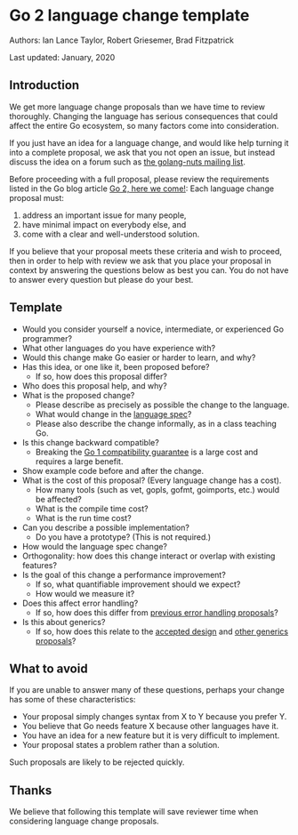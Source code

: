 # Go 2 language change template

Authors: Ian Lance Taylor, Robert Griesemer, Brad Fitzpatrick

Last updated: January, 2020

## Introduction

We get more language change proposals than we have time to review
thoroughly.
Changing the language has serious consequences that could affect the
entire Go ecosystem, so many factors come into consideration.

If you just have an idea for a language change, and would like help
turning it into a complete proposal, we ask that you not open an
issue, but instead discuss the idea on a forum such as [the
golang-nuts mailing
list](https://groups.google.com/forum/#!forum/golang-nuts).

Before proceeding with a full proposal, please review the requirements
listed in the Go blog article [Go 2, here we
come!](https://blog.golang.org/go2-here-we-come): Each language change
proposal must:

1. address an important issue for many people,
1. have minimal impact on everybody else, and
1. come with a clear and well-understood solution.

If you believe that your proposal meets these criteria and wish to
proceed, then in order to help with review we ask that you place your
proposal in context by answering the questions below as best you can.
You do not have to answer every question but please do your best.

## Template

- Would you consider yourself a novice, intermediate, or experienced Go programmer?
- What other languages do you have experience with?
- Would this change make Go easier or harder to learn, and why?
- Has this idea, or one like it, been proposed before?
  - If so, how does this proposal differ?
- Who does this proposal help, and why?
- What is the proposed change?
  - Please describe as precisely as possible the change to the language.
  - What would change in the [language spec](https://golang.org/ref/spec)?
  - Please also describe the change informally, as in a class teaching Go.
- Is this change backward compatible?
  - Breaking the [Go 1 compatibility guarantee](https://golang.org/doc/go1compat) is a large cost and requires a large benefit.
- Show example code before and after the change.
- What is the cost of this proposal? (Every language change has a cost).
  - How many tools (such as vet, gopls, gofmt, goimports, etc.) would be affected?
  - What is the compile time cost?
  - What is the run time cost?
- Can you describe a possible implementation?
  - Do you have a prototype? (This is not required.)
- How would the language spec change?
- Orthogonality: how does this change interact or overlap with existing features?
- Is the goal of this change a performance improvement?
  - If so, what quantifiable improvement should we expect?
  - How would we measure it?
- Does this affect error handling?
  - If so, how does this differ from [previous error handling proposals](https://github.com/golang/go/issues?utf8=%E2%9C%93&q=label%3Aerror-handling)?
- Is this about generics?
  - If so, how does this relate to the [accepted design](https://go.googlesource.com/proposal/+/refs/heads/master/design/43651-type-parameters.md)
    and [other generics proposals](https://github.com/golang/go/issues?utf8=%E2%9C%93&q=label%3Agenerics)?

## What to avoid

If you are unable to answer many of these questions, perhaps your
change has some of these characteristics:

- Your proposal simply changes syntax from X to Y because you prefer Y.
- You believe that Go needs feature X because other languages have it.
- You have an idea for a new feature but it is very difficult to implement.
- Your proposal states a problem rather than a solution.

Such proposals are likely to be rejected quickly.

## Thanks

We believe that following this template will save reviewer time when
considering language change proposals.
